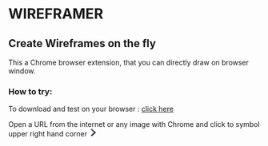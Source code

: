 # WIREFRAMER
## Create Wireframes on the fly

This a Chrome browser extension, that you can directly draw on browser window.  

    
### How to try:
To download and test on your browser : [click here](https://chrome.google.com/webstore/detail/wireframer/mjofbpiheofipoechfcknkalfklkpaic?hl=de "Visit Google Webstore")

Open a URL from the internet or any image with Chrome and click to symbol upper right hand corner ![WireFramer Button](button.png)  



